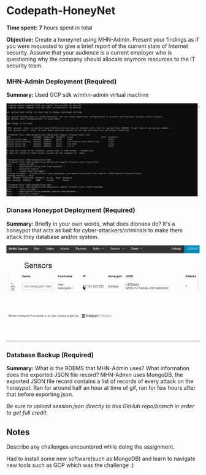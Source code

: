 # Codepath-HoneyNet

**Time spent:** **7** hours spent in total

**Objective:** Create a honeynet using MHN-Admin. Present your findings as if you were requested to give a brief report of the current state of Internet security. Assume that your audience is a current employer who is questioning why the company should allocate anymore resources to the IT security team.

### MHN-Admin Deployment (Required)

**Summary:** Used GCP sdk w/mhn-admin virtual machine

<img src="honeypot1-1.gif">

### Dionaea Honeypot Deployment (Required)

**Summary:** Briefly in your own words, what does dionaea do?
It's a honeypot that acts as bait for cyber-attackers/criminals to make them attack they database and/or system.

<img src="honeypot1.gif">

### Database Backup (Required) 

**Summary:** What is the RDBMS that MHN-Admin uses? What information does the exported JSON file record?
MHN-Admin uses MongoDB, the exported JSON file record contains a list of records of every attack on the honeypot.
Ran for around half an hour at time of gif, ran for few hours after that before exporting json.

*Be sure to upload session.json directly to this GitHub repo/branch in order to get full credit.*

## Notes

Describe any challenges encountered while doing the assignment.

Had to install some new software(such as MongoDB) and learn to navigate new tools such as GCP which was the challenge :)

